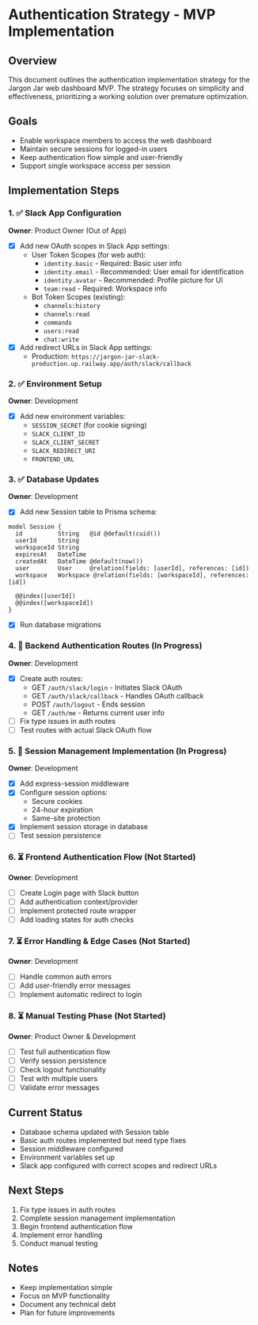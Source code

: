 # Authentication Strategy - MVP Implementation

## Overview
This document outlines the authentication implementation strategy for the Jargon Jar web dashboard MVP. The strategy focuses on simplicity and effectiveness, prioritizing a working solution over premature optimization.

## Goals
- Enable workspace members to access the web dashboard
- Maintain secure sessions for logged-in users
- Keep authentication flow simple and user-friendly
- Support single workspace access per session

## Implementation Steps

### 1. ✅ Slack App Configuration
**Owner**: Product Owner (Out of App)
- [x] Add new OAuth scopes in Slack App settings:
  - User Token Scopes (for web auth):
    - `identity.basic` - Required: Basic user info
    - `identity.email` - Recommended: User email for identification
    - `identity.avatar` - Recommended: Profile picture for UI
    - `team:read` - Required: Workspace info
  - Bot Token Scopes (existing):
    - `channels:history`
    - `channels:read`
    - `commands`
    - `users:read`
    - `chat:write`
- [x] Add redirect URLs in Slack App settings:
  - Production: `https://jargon-jar-slack-production.up.railway.app/auth/slack/callback`

### 2. ✅ Environment Setup
**Owner**: Development
- [x] Add new environment variables:
  - `SESSION_SECRET` (for cookie signing)
  - `SLACK_CLIENT_ID`
  - `SLACK_CLIENT_SECRET`
  - `SLACK_REDIRECT_URI`
  - `FRONTEND_URL`

### 3. ✅ Database Updates
**Owner**: Development
- [x] Add new Session table to Prisma schema:
```prisma
model Session {
  id          String   @id @default(cuid())
  userId      String
  workspaceId String
  expiresAt   DateTime
  createdAt   DateTime @default(now())
  user        User     @relation(fields: [userId], references: [id])
  workspace   Workspace @relation(fields: [workspaceId], references: [id])

  @@index([userId])
  @@index([workspaceId])
}
```
- [x] Run database migrations

### 4. 🔄 Backend Authentication Routes (In Progress)
**Owner**: Development
- [x] Create auth routes:
  - GET `/auth/slack/login` - Initiates Slack OAuth
  - GET `/auth/slack/callback` - Handles OAuth callback
  - POST `/auth/logout` - Ends session
  - GET `/auth/me` - Returns current user info
- [ ] Fix type issues in auth routes
- [ ] Test routes with actual Slack OAuth flow

### 5. 🔄 Session Management Implementation (In Progress)
**Owner**: Development
- [x] Add express-session middleware
- [x] Configure session options:
  - Secure cookies
  - 24-hour expiration
  - Same-site protection
- [x] Implement session storage in database
- [ ] Test session persistence

### 6. ⏳ Frontend Authentication Flow (Not Started)
**Owner**: Development
- [ ] Create Login page with Slack button
- [ ] Add authentication context/provider
- [ ] Implement protected route wrapper
- [ ] Add loading states for auth checks

### 7. ⏳ Error Handling & Edge Cases (Not Started)
**Owner**: Development
- [ ] Handle common auth errors
- [ ] Add user-friendly error messages
- [ ] Implement automatic redirect to login

### 8. ⏳ Manual Testing Phase (Not Started)
**Owner**: Product Owner & Development
- [ ] Test full authentication flow
- [ ] Verify session persistence
- [ ] Check logout functionality
- [ ] Test with multiple users
- [ ] Validate error messages

## Current Status
- Database schema updated with Session table
- Basic auth routes implemented but need type fixes
- Session middleware configured
- Environment variables set up
- Slack app configured with correct scopes and redirect URLs

## Next Steps
1. Fix type issues in auth routes
2. Complete session management implementation
3. Begin frontend authentication flow
4. Implement error handling
5. Conduct manual testing

## Notes
- Keep implementation simple
- Focus on MVP functionality
- Document any technical debt
- Plan for future improvements 